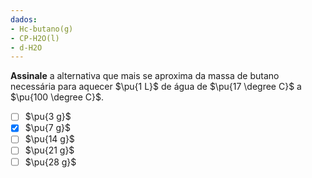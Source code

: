 ```yaml
---
dados:
- Hc-butano(g)
- CP-H2O(l)
- d-H2O
---
```

**Assinale** a alternativa que mais se aproxima da massa de butano necessária para aquecer $\pu{1 L}$ de água de $\pu{17 \degree C}$ a $\pu{100 \degree C}$.

- [ ] $\pu{3 g}$
- [x] $\pu{7 g}$
- [ ] $\pu{14 g}$
- [ ] $\pu{21 g}$
- [ ] $\pu{28 g}$
